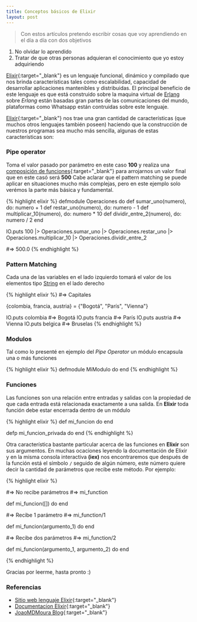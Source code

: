 ```yaml
---
title: Conceptos básicos de Elixir
layout: post
---
```


> Con estos artículos pretendo escribir cosas que voy aprendiendo en el día a día con dos objetivos
1. No olvidar lo aprendido
2. Tratar de que otras personas adquieran el conocimiento que yo estoy adquiriendo

[Elixir](http://elixir-lang.org){:target="_blank"} es un lenguaje funcional, dinámico y compilado que nos brinda características tales como escalabilidad, capacidad de desarrollar aplicaciones mantenibles y distribuidas.
El principal beneficio de este lenguaje es que está construido sobre la maquina virtual de [Erlang](http://www.erlang.org) sobre *Erlang* están basadas gran partes de las comunicaciones del mundo, plataformas como Whatsapp están contruidas sobre este lenguaje.

[Elixir](http://elixir-lang.org){:target="_blank"} nos trae una gran cantidad de características (que muchos otros lenguajes también poseen) haciendo que la construcción de nuestros programas sea mucho más sencilla, algunas de estas características son:

### Pipe operator

Toma el valor pasado por parámetro en este caso **100** y realiza una [composición de funciones](https://es.wikipedia.org/wiki/Función_compuesta){:target="_blank"} para arrojarnos un valor final que en este casó será **500**
Cabe aclarar que el pattern matching se puede aplicar en situaciones mucho más complejas, pero en este ejemplo solo verémos la parte más básica y fundamental.

{% highlight elixir %}
defmodule Operaciones do
  def sumar_uno(numero), do: numero + 1
  def restar_uno(numero), do: numero - 1
  def multiplicar_10(numero), do: numero * 10
  def dividir_entre_2(numero), do: numero / 2
end

IO.puts 100 |> Operaciones.sumar_uno
            |> Operaciones.restar_uno
            |> Operaciones.multiplicar_10
            |> Operaciones.dividir_entre_2
						
#=> 500.0
{% endhighlight %}

### Pattern Matching

Cada una de las variables en el lado izquierdo tomará el valor de los elementos tipo [String](https://hexdocs.pm/elixir/String.html#content) en el lado derecho

{% highlight elixir %}
#=> Capitales

{colombia, francia, austria} = {"Bogotá", "París", "Vienna"}

IO.puts colombia #=> Bogotá
IO.puts francia #=> París
IO.puts austria #=> Vienna
IO.puts belgica #=> Bruselas
{% endhighlight %}

### Modulos

Tal como lo presenté en ejemplo del *Pipe Operator* un módulo encapsula una o más funciones

{% highlight elixir %}
defmodule MiModulo do
end
{% endhighlight %}

### Funciones
Las funciones son una relación entre entradas y salidas con la propiedad de que cada entrada está relacionada exactamente a una salida.
En **Elixir** toda función debe estar encerrada dentro de un módulo

{% highlight elixir %}
def mi_funcion do
end

defp mi_funcion_privada do
end
{% endhighlight %}

Otra característica bastante particular acerca de las funciones en **Elixir** son sus argumentos. En muchas ocaciones leyendo la documentación de Elixir y en la misma consola interactiva **(iex)** nos encontraremos que después de la función está el símbolo ```/``` seguido de algún número, este número quiere decir la cantidad de parámetros que recibe este método. Por ejemplo:

{% highlight elixir %}

#=> No recibe parámetros
#=> mi_function

def mi_funcion([]) do
end

#=> Recibe 1 parámetro
#=> mi_function/1

def mi_funcion(argumento_1) do
end


#=> Recibe dos parámetros
#=> mi_function/2

def mi_funcion(argumento_1, argumento_2) do
end

{% endhighlight %}

Gracias por leerme, hasta pronto :)

### Referencias
* [Sitio web lenguaje Elixir](http://elixir-lang.org/){:target="_blank"}
* [Documentacion Elixir](https://hexdocs.pm/elixir/Kernel.html){:target="_blank"}
* [JoaoMDMoura Blog](http://joaomdmoura.com/){:target="_blank"}
